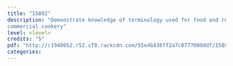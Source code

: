 ```yaml
---
title: "15892"
description: "Demonstrate knowledge of terminology used for food and recipes in 
commercial cookery"
level: <level>
credits: "5"
pdf: "http://c1940652.r52.cf0.rackcdn.com/55e4b438ff2a7c0777000ddf/15892.pdf"
categories:
---
```

